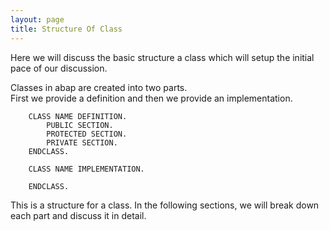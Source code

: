 ```yaml
---
layout: page
title: Structure Of Class
---
```


Here we will discuss the basic structure a class which will setup the initial pace of our discussion.  

Classes in abap are created into two parts.  
First we provide a definition and then we provide an implementation.

```
    CLASS NAME DEFINITION.
        PUBLIC SECTION.
        PROTECTED SECTION.
        PRIVATE SECTION.
    ENDCLASS.

    CLASS NAME IMPLEMENTATION.

    ENDCLASS.
```

This is a structure for a class. In the following sections, we will break down each part and discuss it in detail.

